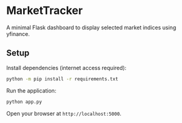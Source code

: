 # MarketTracker

A minimal Flask dashboard to display selected market indices using yfinance.

## Setup

Install dependencies (internet access required):

```bash
python -m pip install -r requirements.txt
```

Run the application:

```bash
python app.py
```

Open your browser at `http://localhost:5000`.
